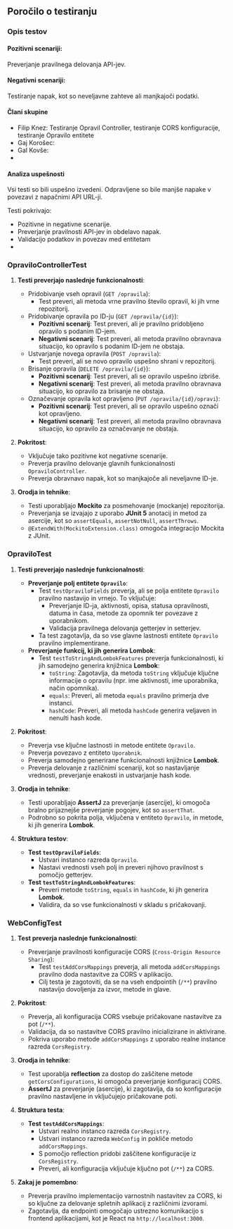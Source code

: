 ## Poročilo o testiranju

### Opis testov

#### Pozitivni scenariji:
Preverjanje pravilnega delovanja API-jev.

#### Negativni scenariji:
Testiranje napak, kot so neveljavne zahteve ali manjkajoči podatki.

#### Člani skupine
- Filip Knez: Testiranje Opravil Controller, testiranje CORS konfiguracije, testiranje Opravilo entitete 
- Gaj Korošec:
- Gal Kovše:
- 
#### Analiza uspešnosti
Vsi testi so bili uspešno izvedeni.
Odpravljene so bile manjše napake v povezavi z napačnimi API URL-ji.

Testi pokrivajo:
- Pozitivne in negativne scenarije.
- Preverjanje pravilnosti API-jev in obdelavo napak.
- Validacijo podatkov in povezav med entitetam
- 
### OpraviloControllerTest

1. **Testi preverjajo naslednje funkcionalnosti**:
   - Pridobivanje vseh opravil (`GET /opravila`):
      - Test preveri, ali metoda vrne pravilno število opravil, ki jih vrne repozitorij.
   - Pridobivanje opravila po ID-ju (`GET /opravila/{id}`):
      - **Pozitivni scenarij**: Test preveri, ali je pravilno pridobljeno opravilo s podanim ID-jem.
      - **Negativni scenarij**: Test preveri, ali metoda pravilno obravnava situacijo, ko opravilo s podanim ID-jem ne obstaja.
   - Ustvarjanje novega opravila (`POST /opravila`):
      - Test preveri, ali se novo opravilo uspešno shrani v repozitorij.
   - Brisanje opravila (`DELETE /opravila/{id}`):
      - **Pozitivni scenarij**: Test preveri, ali se opravilo uspešno izbriše.
      - **Negativni scenarij**: Test preveri, ali metoda pravilno obravnava situacijo, ko opravilo za brisanje ne obstaja.
   - Označevanje opravila kot opravljeno (`PUT /opravila/{id}/opravi`):
      - **Pozitivni scenarij**: Test preveri, ali se opravilo uspešno označi kot opravljeno.
      - **Negativni scenarij**: Test preveri, ali metoda pravilno obravnava situacijo, ko opravilo za označevanje ne obstaja.

2. **Pokritost**:
   - Vključuje tako pozitivne kot negativne scenarije.
   - Preverja pravilno delovanje glavnih funkcionalnosti `OpraviloController`.
   - Preverja obravnavo napak, kot so manjkajoče ali neveljavne ID-je.

3. **Orodja in tehnike**:
   - Testi uporabljajo **Mockito** za posmehovanje (mockanje) repozitorija.
   - Preverjanja se izvajajo z uporabo **JUnit 5** anotacij in metod za asercije, kot so `assertEquals`, `assertNotNull`, `assertThrows`.
   - `@ExtendWith(MockitoExtension.class)` omogoča integracijo Mockita z JUnit.

### OpraviloTest

1. **Testi preverjajo naslednje funkcionalnosti**:
   - **Preverjanje polj entitete `Opravilo`**:
      - Test `testOpraviloFields` preverja, ali se polja entitete `Opravilo` pravilno nastavijo in vrnejo. To vključuje:
         - Preverjanje ID-ja, aktivnosti, opisa, statusa opravilnosti, datuma in časa, metode za opomnik ter povezave z uporabnikom.
         - Validacija pravilnega delovanja getterjev in setterjev.
      - Ta test zagotavlja, da so vse glavne lastnosti entitete `Opravilo` pravilno implementirane.
   - **Preverjanje funkcij, ki jih generira Lombok**:
      - Test `testToStringAndLombokFeatures` preverja funkcionalnosti, ki jih samodejno generira knjižnica **Lombok**:
         - `toString`: Zagotavlja, da metoda `toString` vključuje ključne informacije o opravilu (npr. ime aktivnosti, ime uporabnika, način opomnika).
         - `equals`: Preveri, ali metoda `equals` pravilno primerja dve instanci.
         - `hashCode`: Preveri, ali metoda `hashCode` generira veljaven in nenulti hash kode.

2. **Pokritost**:
   - Preverja vse ključne lastnosti in metode entitete `Opravilo`.
   - Preverja povezavo z entiteto `Uporabnik`.
   - Preverja samodejno generirane funkcionalnosti knjižnice **Lombok**.
   - Preverja delovanje z različnimi scenariji, kot so nastavljanje vrednosti, preverjanje enakosti in ustvarjanje hash kode.

3. **Orodja in tehnike**:
   - Testi uporabljajo **AssertJ** za preverjanje (asercije), ki omogoča bralno prijaznejše preverjanje pogojev, kot so `assertThat`.
   - Podrobno so pokrita polja, vključena v entiteto `Opravilo`, in metode, ki jih generira **Lombok**.

4. **Struktura testov**:
   - **Test `testOpraviloFields`**:
      - Ustvari instanco razreda `Opravilo`.
      - Nastavi vrednosti vseh polj in preveri njihovo pravilnost s pomočjo getterjev.
   - **Test `testToStringAndLombokFeatures`**:
      - Preveri metode `toString`, `equals` in `hashCode`, ki jih generira **Lombok**.
      - Validira, da so vse funkcionalnosti v skladu s pričakovanji.

### WebConfigTest

1. **Test preverja naslednje funkcionalnosti**:
   - Preverjanje pravilnosti konfiguracije CORS (`Cross-Origin Resource Sharing`):
      - Test `testAddCorsMappings` preverja, ali metoda `addCorsMappings` pravilno doda nastavitve za CORS v aplikacijo.
      - Cilj testa je zagotoviti, da se na vseh endpointih (`/**`) pravilno nastavijo dovoljenja za izvor, metode in glave.

2. **Pokritost**:
   - Preverja, ali konfiguracija CORS vsebuje pričakovane nastavitve za pot (`/**`).
   - Validacija, da so nastavitve CORS pravilno inicializirane in aktivirane.
   - Pokriva uporabo metode `addCorsMappings` z uporabo realne instance razreda `CorsRegistry`.

3. **Orodja in tehnike**:
   - Test uporablja **reflection** za dostop do zaščitene metode `getCorsConfigurations`, ki omogoča preverjanje konfiguracij CORS.
   - **AssertJ** za preverjanje (asercije), ki zagotavlja, da so konfiguracije pravilno nastavljene in vključujejo pričakovane poti.

4. **Struktura testa**:
   - **Test `testAddCorsMappings`**:
      - Ustvari realno instanco razreda `CorsRegistry`.
      - Ustvari instanco razreda `WebConfig` in pokliče metodo `addCorsMappings`.
      - S pomočjo reflection pridobi zaščitene konfiguracije iz `CorsRegistry`.
      - Preveri, ali konfiguracija vključuje ključno pot (`/**`) za CORS.

5. **Zakaj je pomembno**:
   - Preverja pravilno implementacijo varnostnih nastavitev za CORS, ki so ključne za delovanje spletnih aplikacij z različnimi izvorami.
   - Zagotavlja, da endpointi omogočajo ustrezno komunikacijo s frontend aplikacijami, kot je React na `http://localhost:3000`.

